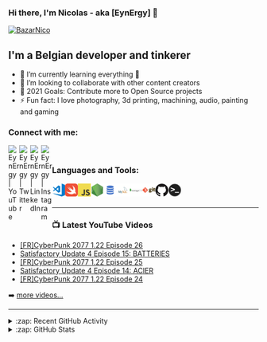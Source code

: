 ### Hi there, I'm Nicolas - aka [EynErgy] 👋

[![BazarNico](https://img.shields.io/twitter/follow/BazarNico?logo=twitter)](https://twitter.com/intent/follow?original_referer=https%3A%2F%2Fgithub.com%2FcodeSTACKr&screen_name=@BazarNico)

## I'm a Belgian developer and tinkerer

- 🌱 I’m currently learning everything 🤣
- 👯 I’m looking to collaborate with other content creators
- 🥅 2021 Goals: Contribute more to Open Source projects
- ⚡ Fun fact: I love photography, 3d printing, machining, audio, painting and gaming


### Connect with me:

[<img align="left" alt="EynErgy | YouTube" width="22px" src="https://cdn.jsdelivr.net/npm/simple-icons@v3/icons/youtube.svg" />][youtube]
[<img align="left" alt="EynErgy | Twitter" width="22px" src="https://cdn.jsdelivr.net/npm/simple-icons@v3/icons/twitter.svg" />][twitter]
[<img align="left" alt="EynErgy | LinkedIn" width="22px" src="https://cdn.jsdelivr.net/npm/simple-icons@v3/icons/linkedin.svg" />][linkedin]
[<img align="left" alt="EynErgy | Instagram" width="22px" src="https://cdn.jsdelivr.net/npm/simple-icons@v3/icons/instagram.svg" />][instagram]

<br />

### Languages and Tools:

[<img align="left" alt="Visual Studio Code" width="26px" src="https://raw.githubusercontent.com/github/explore/80688e429a7d4ef2fca1e82350fe8e3517d3494d/topics/visual-studio-code/visual-studio-code.png" />][basic]
[<img align="left" alt="Swift" width="26px" src="https://raw.githubusercontent.com/github/explore/80688e429a7d4ef2fca1e82350fe8e3517d3494d/topics/swift/swift.png" />][basic]
[<img align="left" alt="JavaScript" width="26px" src="https://raw.githubusercontent.com/github/explore/80688e429a7d4ef2fca1e82350fe8e3517d3494d/topics/javascript/javascript.png" />][basic]
[<img align="left" alt="Node.js" width="26px" src="https://raw.githubusercontent.com/github/explore/80688e429a7d4ef2fca1e82350fe8e3517d3494d/topics/nodejs/nodejs.png" />][basic]
[<img align="left" alt="SQL" width="26px" src="https://raw.githubusercontent.com/github/explore/80688e429a7d4ef2fca1e82350fe8e3517d3494d/topics/sql/sql.png" />][basic]
[<img align="left" alt="MySQL" width="26px" src="https://raw.githubusercontent.com/github/explore/80688e429a7d4ef2fca1e82350fe8e3517d3494d/topics/mysql/mysql.png" />][basic]
[<img align="left" alt="MongoDB" width="26px" src="https://raw.githubusercontent.com/github/explore/80688e429a7d4ef2fca1e82350fe8e3517d3494d/topics/mongodb/mongodb.png" />][basic]
[<img align="left" alt="Git" width="26px" src="https://raw.githubusercontent.com/github/explore/80688e429a7d4ef2fca1e82350fe8e3517d3494d/topics/git/git.png" />][basic]
[<img align="left" alt="GitHub" width="26px" src="https://raw.githubusercontent.com/github/explore/78df643247d429f6cc873026c0622819ad797942/topics/github/github.png" />][basic]
[<img align="left" alt="Terminal" width="26px" src="https://raw.githubusercontent.com/github/explore/80688e429a7d4ef2fca1e82350fe8e3517d3494d/topics/terminal/terminal.png" />][basic]

<br />
<br />

---

### 📺 Latest YouTube Videos

<!-- YOUTUBE:START -->
- [[FR]CyberPunk 2077 1.22 Episode 26](https://www.youtube.com/watch?v=Xsbe2P-ZRrE)
- [Satisfactory Update 4 Episode 15: BATTERIES](https://www.youtube.com/watch?v=ztqBZgA51AM)
- [[FR]CyberPunk 2077 1.22 Episode 25](https://www.youtube.com/watch?v=I1ryBZEjFEI)
- [Satisfactory Update 4 Episode 14: ACIER](https://www.youtube.com/watch?v=kBHfgAhl8Gs)
- [[FR]CyberPunk 2077 1.22 Episode 24](https://www.youtube.com/watch?v=1jLlM68Xc0Q)
<!-- YOUTUBE:END -->

➡️ [more videos...](https://www.youtube.com/channel/UCVNX-zufybjnXe9mBRThjCA)

---

<details>
  <summary>:zap: Recent GitHub Activity</summary>
  
<!--START_SECTION:activity-->
1. 🗣 Commented on [#40](https://github.com/V1EngineeringInc/MarlinBuilder/issues/40) in [V1EngineeringInc/MarlinBuilder](https://github.com/V1EngineeringInc/MarlinBuilder)
2. 🗣 Commented on [#40](https://github.com/V1EngineeringInc/MarlinBuilder/issues/40) in [V1EngineeringInc/MarlinBuilder](https://github.com/V1EngineeringInc/MarlinBuilder)
3. 🗣 Commented on [#40](https://github.com/V1EngineeringInc/MarlinBuilder/issues/40) in [V1EngineeringInc/MarlinBuilder](https://github.com/V1EngineeringInc/MarlinBuilder)
4. 🗣 Commented on [#40](https://github.com/V1EngineeringInc/MarlinBuilder/issues/40) in [V1EngineeringInc/MarlinBuilder](https://github.com/V1EngineeringInc/MarlinBuilder)
5. 🗣 Commented on [#40](https://github.com/V1EngineeringInc/MarlinBuilder/issues/40) in [V1EngineeringInc/MarlinBuilder](https://github.com/V1EngineeringInc/MarlinBuilder)
<!--END_SECTION:activity-->

</details>

<details>
  <summary>:zap: GitHub Stats</summary>

  <img align="left" alt="EynErgy's GitHub Stats" src="https://github-readme-stats.eynergy.vercel.app/api?username=EynErgy&show_icons=true&count_private=true" />
  <img align="left" alt="EynErgy's GitHub Langs" src="https://github-readme-stats.eynergy.vercel.app/api/top-langs?username=EynErgy&show_icons=true&count_private=true" />
  

</details>

[twitter]: https://twitter.com/BazarNico
[youtube]: https://www.youtube.com/channel/UCVNX-zufybjnXe9mBRThjCA
[instagram]: https://www.instagram.com/lebazardenico/
[linkedin]: https://www.linkedin.com/in/nicolas-rosa-8818068/
[basic]: https://www.youtube.com/channel/UCVNX-zufybjnXe9mBRThjCA
